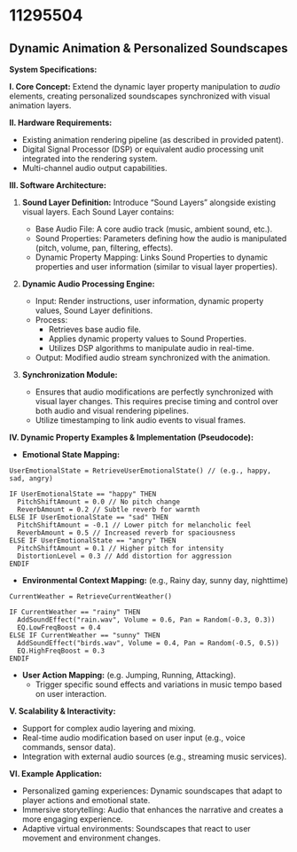# 11295504

## Dynamic Animation & Personalized Soundscapes

**System Specifications:**

**I. Core Concept:** Extend the dynamic layer property manipulation to *audio* elements, creating personalized soundscapes synchronized with visual animation layers.

**II. Hardware Requirements:**

*   Existing animation rendering pipeline (as described in provided patent).
*   Digital Signal Processor (DSP) or equivalent audio processing unit integrated into the rendering system.
*   Multi-channel audio output capabilities.

**III. Software Architecture:**

1.  **Sound Layer Definition:** Introduce “Sound Layers” alongside existing visual layers. Each Sound Layer contains:
    *   Base Audio File: A core audio track (music, ambient sound, etc.).
    *   Sound Properties: Parameters defining how the audio is manipulated (pitch, volume, pan, filtering, effects).
    *   Dynamic Property Mapping:  Links Sound Properties to dynamic properties and user information (similar to visual layer properties).

2.  **Dynamic Audio Processing Engine:**
    *   Input: Render instructions, user information, dynamic property values, Sound Layer definitions.
    *   Process:
        *   Retrieves base audio file.
        *   Applies dynamic property values to Sound Properties.
        *   Utilizes DSP algorithms to manipulate audio in real-time.
    *   Output: Modified audio stream synchronized with the animation.

3.  **Synchronization Module:**
    *   Ensures that audio modifications are perfectly synchronized with visual layer changes. This requires precise timing and control over both audio and visual rendering pipelines.
    *   Utilize timestamping to link audio events to visual frames.

**IV. Dynamic Property Examples & Implementation (Pseudocode):**

*   **Emotional State Mapping:**

```
UserEmotionalState = RetrieveUserEmotionalState() // (e.g., happy, sad, angry)

IF UserEmotionalState == "happy" THEN
  PitchShiftAmount = 0.0 // No pitch change
  ReverbAmount = 0.2 // Subtle reverb for warmth
ELSE IF UserEmotionalState == "sad" THEN
  PitchShiftAmount = -0.1 // Lower pitch for melancholic feel
  ReverbAmount = 0.5 // Increased reverb for spaciousness
ELSE IF UserEmotionalState == "angry" THEN
  PitchShiftAmount = 0.1 // Higher pitch for intensity
  DistortionLevel = 0.3 // Add distortion for aggression
ENDIF
```

*   **Environmental Context Mapping:**  (e.g., Rainy day, sunny day, nighttime)

```
CurrentWeather = RetrieveCurrentWeather()

IF CurrentWeather == "rainy" THEN
  AddSoundEffect("rain.wav", Volume = 0.6, Pan = Random(-0.3, 0.3))
  EQ.LowFreqBoost = 0.4
ELSE IF CurrentWeather == "sunny" THEN
  AddSoundEffect("birds.wav", Volume = 0.4, Pan = Random(-0.5, 0.5))
  EQ.HighFreqBoost = 0.3
ENDIF
```

*   **User Action Mapping:** (e.g. Jumping, Running, Attacking).
    *   Trigger specific sound effects and variations in music tempo based on user interaction.

**V.  Scalability & Interactivity:**

*   Support for complex audio layering and mixing.
*   Real-time audio modification based on user input (e.g., voice commands, sensor data).
*   Integration with external audio sources (e.g., streaming music services).

**VI. Example Application:**

*   Personalized gaming experiences: Dynamic soundscapes that adapt to player actions and emotional state.
*   Immersive storytelling: Audio that enhances the narrative and creates a more engaging experience.
*   Adaptive virtual environments:  Soundscapes that react to user movement and environment changes.